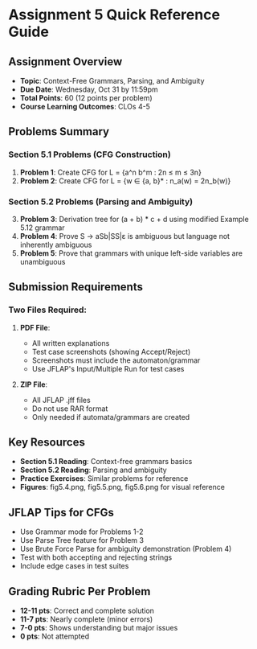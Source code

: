 # Assignment 5 Quick Reference Guide

## Assignment Overview
- **Topic**: Context-Free Grammars, Parsing, and Ambiguity
- **Due Date**: Wednesday, Oct 31 by 11:59pm
- **Total Points**: 60 (12 points per problem)
- **Course Learning Outcomes**: CLOs 4-5

## Problems Summary

### Section 5.1 Problems (CFG Construction)
1. **Problem 1**: Create CFG for L = {a^n b^m : 2n ≤ m ≤ 3n}
2. **Problem 2**: Create CFG for L = {w ∈ {a, b}* : n_a(w) = 2n_b(w)}

### Section 5.2 Problems (Parsing and Ambiguity)
3. **Problem 3**: Derivation tree for (a + b) * c + d using modified Example 5.12 grammar
4. **Problem 4**: Prove S → aSb|SS|ε is ambiguous but language not inherently ambiguous
5. **Problem 5**: Prove that grammars with unique left-side variables are unambiguous

## Submission Requirements

### Two Files Required:
1. **PDF File**:
   - All written explanations
   - Test case screenshots (showing Accept/Reject)
   - Screenshots must include the automaton/grammar
   - Use JFLAP's Input/Multiple Run for test cases

2. **ZIP File**:
   - All JFLAP .jff files
   - Do not use RAR format
   - Only needed if automata/grammars are created

## Key Resources
- **Section 5.1 Reading**: Context-free grammars basics
- **Section 5.2 Reading**: Parsing and ambiguity
- **Practice Exercises**: Similar problems for reference
- **Figures**: fig5.4.png, fig5.5.png, fig5.6.png for visual reference

## JFLAP Tips for CFGs
- Use Grammar mode for Problems 1-2
- Use Parse Tree feature for Problem 3
- Use Brute Force Parse for ambiguity demonstration (Problem 4)
- Test with both accepting and rejecting strings
- Include edge cases in test suites

## Grading Rubric Per Problem
- **12-11 pts**: Correct and complete solution
- **11-7 pts**: Nearly complete (minor errors)
- **7-0 pts**: Shows understanding but major issues
- **0 pts**: Not attempted
